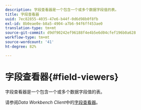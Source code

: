 ```yaml
---
description: 字段查看器是一个包含一个或多个数据字段值的表。
title: 字段查看器
uuid: 7ec82855-4035-47e6-b44f-0d6d98b0f8fb
exl-id: 8b0eae0e-b8a5-4904-a7b6-94f6ff453ae0
translation-type: tm+mt
source-git-commit: d9df90242ef96188f4e4b5e6d04cfef196b0a628
workflow-type: tm+mt
source-wordcount: '41'
ht-degree: 82%

---
```


# 字段查看器{#field-viewers}

字段查看器是一个包含一个或多个数据字段值的表。

请参阅&#x200B;*Data Workbench Client*&#x200B;中的[字段查看器](../../../../home/c-get-started/c-admin-intrf/c-dataset-mgrs/c-fld-vwrs/c-fld-vwrs.md#concept-194cb94501564145ae059e53c0e4bec3)。
